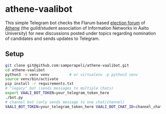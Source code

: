 # athene-vaalibot
This simple Telegram bot checks the Flarum based [election forum](https://athene.fi/vaalit/) of [Athene](https://athene.fi) (the guild/student association of Information Networks in Aalto University) for new discussions posted under topics regarding nomination of candidates and sends updates to Telegram.
## Setup
```bash
git clone git@github.com:samporapeli/athene-vaalibot.git
cd athene-vaalibot
python3 -m venv venv         # or virtualenv -p python3 venv
source venv/bin/activate
pip install -r requirements.txt
# "legacy" bot (sends messages to multiple chats)
export VAALI_BOT_TOKEN=your_telegram_token_here
./bot.py
# channel bot (only sends message to one chat/channel)
VAALI_BOT_TOKEN=your_telegram_token_here VAALI_BOT_CHAT_ID=channel_chat_id_here ./channel_bot.py
```
